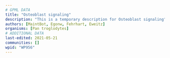 ```yaml
---
# GPML DATA
title: "Osteoblast signaling"
description: "This is a temporary description for Osteoblast signaling"
authors: [MaintBot, Egonw, Fehrhart, Eweitz]
organisms: [Pan troglodytes]
# ADDITIONAL DATA
last-edited: 2021-05-21
communities: []
wpid: "WP956"
---
```

